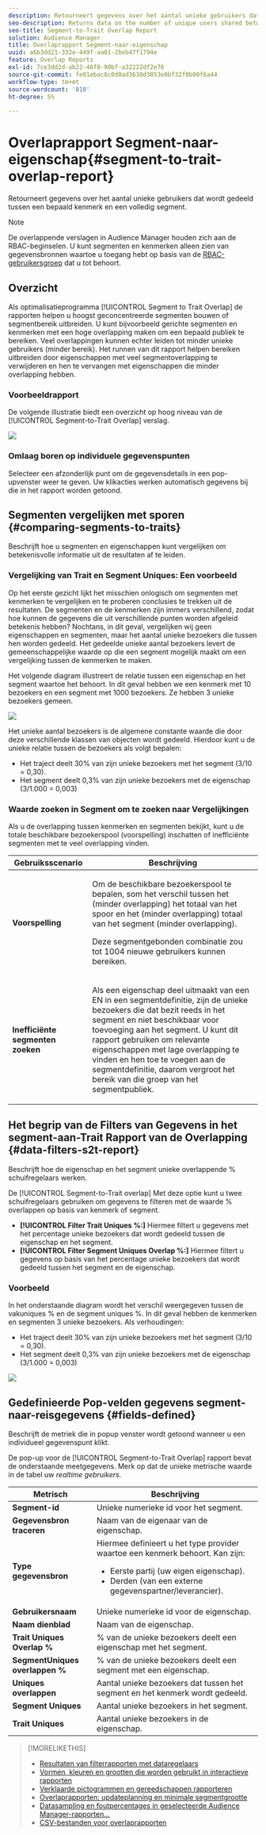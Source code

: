 ```yaml
---
description: Retourneert gegevens over het aantal unieke gebruikers dat wordt gedeeld tussen een bepaald kenmerk en een volledig segment.
seo-description: Returns data on the number of unique users shared between a particular trait and an entire segment.
seo-title: Segment-to-Trait Overlap Report
solution: Audience Manager
title: Overlaprapport Segment-naar-eigenschap
uuid: a6b3dd21-332e-449f-aa01-2beb47f1794e
feature: Overlap Reports
exl-id: 7ce3dd2d-ab22-46f8-90bf-a32222df2e76
source-git-commit: fe01ebac8c0d0ad3630d3853e0bf32f0b00f6a44
workflow-type: tm+mt
source-wordcount: '810'
ht-degree: 5%

---
```


# Overlaprapport Segment-naar-eigenschap{#segment-to-trait-overlap-report}

Retourneert gegevens over het aantal unieke gebruikers dat wordt gedeeld tussen een bepaald kenmerk en een volledig segment.

>[!NOTE]
>
>De overlappende verslagen in Audience Manager houden zich aan de RBAC-beginselen. U kunt segmenten en kenmerken alleen zien van gegevensbronnen waartoe u toegang hebt op basis van de [RBAC-gebruikersgroep](/help/using/features/administration/administration-overview.md) dat u tot behoort.

<!-- 

c_segment_trait_overlap.xml

 -->

## Overzicht

Als optimalisatieprogramma [!UICONTROL Segment to Trait Overlap] de rapporten helpen u hoogst geconcentreerde segmenten bouwen of segmentbereik uitbreiden. U kunt bijvoorbeeld gerichte segmenten en kenmerken met een hoge overlapping maken om een bepaald publiek te bereiken. Veel overlappingen kunnen echter leiden tot minder unieke gebruikers (minder bereik). Het runnen van dit rapport helpen bereiken uitbreiden door eigenschappen met veel segmentoverlapping te verwijderen en hen te vervangen met eigenschappen die minder overlapping hebben.

### Voorbeeldrapport

De volgende illustratie biedt een overzicht op hoog niveau van de [!UICONTROL Segment-to-Trait Overlap] verslag.

![](assets/segment-to-trait-overlap.png)

### Omlaag boren op individuele gegevenspunten

Selecteer een afzonderlijk punt om de gegevensdetails in een pop-upvenster weer te geven. Uw klikacties werken automatisch gegevens bij die in het rapport worden getoond.

## Segmenten vergelijken met sporen {#comparing-segments-to-traits}

Beschrijft hoe u segmenten en eigenschappen kunt vergelijken om betekenisvolle informatie uit de resultaten af te leiden.

<!-- 

c_compare_s2t.xml

 -->

### Vergelijking van Trait en Segment Uniques: Een voorbeeld

Op het eerste gezicht lijkt het misschien onlogisch om segmenten met kenmerken te vergelijken en te proberen conclusies te trekken uit de resultaten. De segmenten en de kenmerken zijn immers verschillend, zodat hoe kunnen de gegevens die uit verschillende punten worden afgeleid betekenis hebben? Nochtans, in dit geval, vergelijken wij geen eigenschappen en segmenten, maar het aantal unieke bezoekers die tussen hen worden gedeeld. Het gedeelde unieke aantal bezoekers levert de gemeenschappelijke waarde op die een segment mogelijk maakt om een vergelijking tussen de kenmerken te maken.

Het volgende diagram illustreert de relatie tussen een eigenschap en het segment waartoe het behoort. In dit geval hebben we een kenmerk met 10 bezoekers en een segment met 1000 bezoekers. Ze hebben 3 unieke bezoekers gemeen.

![](assets/s2t.png)

Het unieke aantal bezoekers is de algemene constante waarde die door deze verschillende klassen van objecten wordt gedeeld. Hierdoor kunt u de unieke relatie tussen de bezoekers als volgt bepalen:

* Het traject deelt 30% van zijn unieke bezoekers met het segment (3/10 = 0,30).
* Het segment deelt 0,3% van zijn unieke bezoekers met de eigenschap (3/1.000 = 0,003)

### Waarde zoeken in Segment om te zoeken naar Vergelijkingen

Als u de overlapping tussen kenmerken en segmenten bekijkt, kunt u de totale beschikbare bezoekerspool (voorspelling) inschatten of inefficiënte segmenten met te veel overlapping vinden.

<table id="table_5B211EF95216426299EB20253A5A9C1B"> 
 <thead> 
  <tr> 
   <th colname="col1" class="entry"> Gebruiksscenario </th> 
   <th colname="col2" class="entry"> Beschrijving </th> 
  </tr>
 </thead>
 <tbody> 
  <tr> 
   <td colname="col1"><b>Voorspelling</b> </td> 
   <td colname="col2"> <p>Om de beschikbare bezoekerspool te bepalen, som het verschil tussen het (minder overlapping) het totaal van het spoor en het (minder overlapping) totaal van het segment (minder overlapping). </p> <p>Deze segmentgebonden combinatie zou tot 1004 nieuwe gebruikers kunnen bereiken. </p> </td> 
  </tr> 
  <tr> 
   <td colname="col1"><b>Inefficiënte segmenten zoeken</b> </td> 
   <td colname="col2"> <p>Als een eigenschap deel uitmaakt van een <span class="wintitle"> EN</span> in een segmentdefinitie, zijn de unieke bezoekers die dat bezit reeds in het segment en niet beschikbaar voor toevoeging aan het segment. U kunt dit rapport gebruiken om relevante eigenschappen met lage overlapping te vinden en hen toe te voegen aan de segmentdefinitie, daarom vergroot het bereik van die groep van het segmentpubliek. </p> </td> 
  </tr> 
 </tbody> 
</table>

## Het begrip van de Filters van Gegevens in het segment-aan-Trait Rapport van de Overlapping {#data-filters-s2t-report}

Beschrijft hoe de eigenschap en het segment unieke overlappende % schuifregelaars werken.

<!-- 

r_s2t_sliders.xml

 -->

De [!UICONTROL Segment-to-Trait overlap] Met deze optie kunt u twee schuifregelaars gebruiken om gegevens te filteren met de waarde % overlappen op basis van kenmerk of segment.

* **[!UICONTROL Filter Trait Uniques %:]** Hiermee filtert u gegevens met het percentage unieke bezoekers dat wordt gedeeld tussen de eigenschap en het segment.
* **[!UICONTROL Filter Segment Uniques Overlap %:]** Hiermee filtert u gegevens op basis van het percentage unieke bezoekers dat wordt gedeeld tussen het segment en de eigenschap.

### Voorbeeld

In het onderstaande diagram wordt het verschil weergegeven tussen de vakuniques % en de segment uniques %. In dit geval hebben de kenmerken en segmenten 3 unieke bezoekers. Als verhoudingen:

* Het traject deelt 30% van zijn unieke bezoekers met het segment (3/10 = 0,30).
* Het segment deelt 0,3% van zijn unieke bezoekers met de eigenschap (3/1.000 = 0,003)

![](assets/s2t.png)

## Gedefinieerde Pop-velden gegevens segment-naar-reisgegevens {#fields-defined}

Beschrijft de metriek die in popup venster wordt getoond wanneer u een individueel gegevenspunt klikt.

<!-- 

r_s2t_data_pop.xml

 -->

De pop-up voor de [!UICONTROL Segment-to-Trait Overlap] rapport bevat de onderstaande meetgegevens. Merk op dat de unieke metrische waarde in de tabel uw *realtime gebruikers*.

<table id="table_4AF72754276242FFB11543635B43AD90"> 
 <thead> 
  <tr> 
   <th colname="col1" class="entry"> Metrisch </th> 
   <th colname="col2" class="entry"> Beschrijving </th> 
  </tr>
 </thead>
 <tbody> 
  <tr> 
   <td colname="col1"><b><span class="wintitle"> Segment-id</span></b> </td> 
   <td colname="col2"> Unieke numerieke id voor het segment. </td> 
  </tr> 
  <tr> 
   <td colname="col1"><b><span class="wintitle"> Gegevensbron traceren </span></b> </td> 
   <td colname="col2"> Naam van de eigenaar van de eigenschap. </td> 
  </tr> 
  <tr> 
   <td colname="col1"><b><span class="wintitle"> Type gegevensbron</span></b> </td> 
   <td colname="col2">Hiermee definieert u het type provider waartoe een kenmerk behoort. Kan zijn: 
    <ul id="ul_0477C04A33FD4F5D998B98984E6554D3"> 
     <li id="li_50FCA48EDB5843AB8FB6C34ED2C0067D">Eerste partij (uw eigen eigenschap). </li> 
     <li id="li_4F6148EDAEFE43FA8D505944E9FE3855">Derden (van een externe gegevenspartner/leverancier). </li> 
    </ul> </td> 
  </tr> 
  <tr> 
   <td colname="col1"><b><span class="wintitle"> Gebruikersnaam</span></b> </td> 
   <td colname="col2"> Unieke numerieke id voor de eigenschap. </td> 
  </tr> 
  <tr> 
   <td colname="col1"><b><span class="wintitle"> Naam dienblad</span></b> </td> 
   <td colname="col2"> Naam van de eigenschap. </td> 
  </tr> 
  <tr> 
   <td colname="col1"><b><span class="wintitle"> Trait Uniques Overlap %</span></b> </td> 
   <td colname="col2"> % van de unieke bezoekers deelt een eigenschap met het segment. </td> 
  </tr> 
  <tr> 
   <td colname="col1"><b><span class="wintitle"> SegmentUniques overlappen %</span></b> </td> 
   <td colname="col2"> % van de unieke bezoekers deelt een segment met een eigenschap. </td> 
  </tr> 
  <tr> 
   <td colname="col1"><b><span class="wintitle"> Uniques overlappen</span></b> </td> 
   <td colname="col2"> Aantal unieke bezoekers dat tussen het segment en het kenmerk wordt gedeeld. </td> 
  </tr> 
  <tr> 
   <td colname="col1"><b><span class="wintitle"> Segment Uniques</span></b> </td> 
   <td colname="col2"> Aantal unieke bezoekers in het segment. </td> 
  </tr> 
  <tr> 
   <td colname="col1"><b><span class="wintitle"> Trait Uniques</span></b> </td> 
   <td colname="col2"> Aantal unieke bezoekers in de eigenschap. </td> 
  </tr> 
 </tbody> 
</table>

>[!MORELIKETHIS]
>
>* [Resultaten van filterrapporten met dataregelaars](../../reporting/dynamic-reports/data-sliders.md)
>* [Vormen, kleuren en grootten die worden gebruikt in interactieve rapporten](../../reporting/dynamic-reports/interactive-report-technology.md#shapes-colors-sizes)
>* [Verklaarde pictogrammen en gereedschappen rapporteren](../../reporting/dynamic-reports/interactive-report-technology.md#icons-tools-explained)
>* [Overlaprapporten: updateplanning en minimale segmentgrootte](../../reporting/dynamic-reports/overlap-minimum-segment-size.md)
>* [Datasampling en foutpercentages in geselecteerde Audience Manager-rapporten...](../../reporting/report-sampling.md)
>* [CSV-bestanden voor overlaprapporten](../../reporting/dynamic-reports/overlap-csv-files.md)

